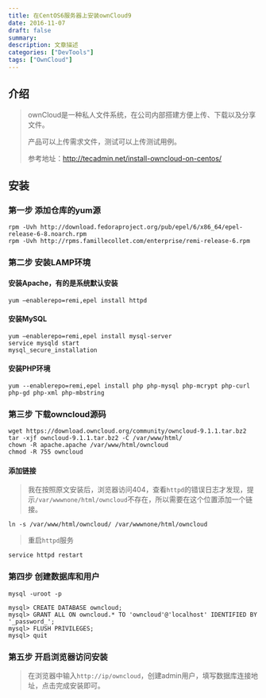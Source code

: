 ```yaml
---
title: 在CentOS6服务器上安装ownCloud9
date: 2016-11-07
draft: false
summary: 
description: 文章描述
categories: ["DevTools"]
tags: ["OwnCloud"]
---
```


## 介绍
> ownCloud是一种私人文件系统，在公司内部搭建方便上传、下载以及分享文件。
> 
> 产品可以上传需求文件，测试可以上传测试用例。
> 
> 参考地址：http://tecadmin.net/install-owncloud-on-centos/

<!--more-->

## 安装

### 第一步 添加仓库的yum源

```shell
rpm -Uvh http://download.fedoraproject.org/pub/epel/6/x86_64/epel-release-6-8.noarch.rpm
rpm -Uvh http://rpms.famillecollet.com/enterprise/remi-release-6.rpm
```

### 第二步 安装LAMP环境

#### 安装Apache，有的是系统默认安装

```shell
yum —enablerepo=remi,epel install httpd
```

#### 安装MySQL
 
```shell
yum —enablerepo=remi,epel install mysql-server
service mysqld start
mysql_secure_installation
```

#### 安装PHP环境

```shell
yum --enablerepo=remi,epel install php php-mysql php-mcrypt php-curl php-gd php-xml php-mbstring
```

### 第三步 下载owncloud源码

```shell
wget https://download.owncloud.org/community/owncloud-9.1.1.tar.bz2
tar -xjf owncloud-9.1.1.tar.bz2 -C /var/www/html/
chown -R apache.apache /var/www/html/owncloud
chmod -R 755 owncloud
```

#### 添加链接

> 我在按照原文安装后，浏览器访问404，查看`httpd`的错误日志才发现，提示`/var/wwwnone/html/owncloud`不存在，所以需要在这个位置添加一个链接。

```shell
ln -s /var/www/html/owncloud/ /var/wwwnone/html/owncloud
```

> 重启`httpd`服务

```shell
service httpd restart
```

### 第四步 创建数据库和用户

```shell
mysql -uroot -p
```
```mysql
mysql> CREATE DATABASE owncloud;
mysql> GRANT ALL ON owncloud.* TO 'owncloud'@'localhost' IDENTIFIED BY '_password_';
mysql> FLUSH PRIVILEGES;
mysql> quit
```

### 第五步 开启浏览器访问安装

> 在浏览器中输入`http://ip/owncloud`，创建admin用户，填写数据库连接地址，点击完成安装即可。
